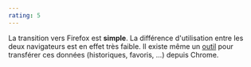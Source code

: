 ```yaml
---
rating: 5
---
```


La transition vers Firefox est **simple**. La différence d'utilisation entre les deux navigateurs est en effet très faible. Il existe même un [outil](https://support.mozilla.org/fr/kb/passer-de-chrome-a-firefox) pour transférer ces données (historiques, favoris, ...) depuis Chrome.
